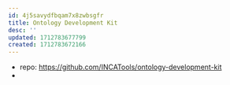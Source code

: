 ```yaml
---
id: 4j5savydfbqam7x8zwbsgfr
title: Ontology Development Kit
desc: ''
updated: 1712783677799
created: 1712783672166
---
```


- repo: https://github.com/INCATools/ontology-development-kit
- 